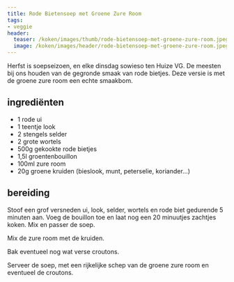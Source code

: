 ```yaml
---
title: Rode Bietensoep met Groene Zure Room
tags:
- veggie
header:
  teaser: /koken/images/thumb/rode-bietensoep-met-groene-zure-room.jpeg
  image: /koken/images/header/rode-bietensoep-met-groene-zure-room.jpeg
---
```


Herfst is soepseizoen, en elke dinsdag sowieso ten Huize VG. De meesten bij ons houden van de gegronde smaak van rode bietjes. Deze versie is met de groene zure room een echte smaakbom.

## ingrediënten

* 1 rode ui
* 1 teentje look
* 2 stengels selder
* 2 grote wortels
* 500g gekookte rode bietjes
* 1,5l groentenbouillon
* 100ml zure room
* 20g groene kruiden (bieslook, munt, peterselie, koriander...)

##  bereiding 

Stoof een grof versneden ui, look, selder, wortels en rode biet gedurende 5 minuten aan. Voeg de bouillon toe en laat nog een 20 minuutjes zachtjes koken. Mix en passer de soep.

Mix de zure room met de kruiden.

Bak eventueel nog wat verse croutons.

Serveer de soep, met een rijkelijke schep van de groene zure room en eventueel de croutons.

